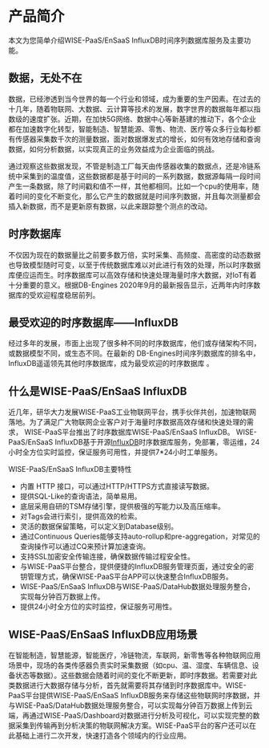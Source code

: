 # 产品简介

本文为您简单介绍WISE-PaaS/EnSaaS InfluxDB时间序列数据库服务及主要功能。

## 数据，无处不在

数据，已经渗透到当今世界的每一个行业和领域，成为重要的生产因素。在过去的十几年，随着物联网、大数据、云计算等技术的发展，数字世界的数据每年都以指数级的速度扩张。近期，在加快5G网络、数据中心等新基建的推动下，各个企业都在加速数字化转型，智能制造、智慧能源、零售、物流、医疗等众多行业每秒都有传感器采集数千次的测量数据，面对数据爆发式的增长，如何有效地存储和查询数据，如何分析数据，以实现真正的业务效益成为企业面临的挑战。

通过观察这些数据发现，不管是制造工厂每天由传感器收集的数据点，还是冷链系统中采集到的温度值，这些数据都是基于时间的一系列数据，数据源每隔一段时间产生一条数据，除了时间戳和值不一样，其他都相同。比如一个cpu的使用率，随着时间的变化不断变化，那么它产生的数据就是时间序列数据，并且每次测量都会插入新数据，而不是更新原有数据，以此来跟踪整个测点的改动。

## 时序数据库

不仅因为现在的数据量比之前要多数万倍，实时采集、高频度、高密度的动态数据也导致模型随时可变，以至于传统数据库难以对此进行有效的处理，所以时序数据库便应运而生。时序数据库可以高效存储和快速处理海量时序大数据，对IoT有着十分重要的意义。根据DB-Engines 2020年9月的最新报告显示，近两年内时序数据库的受欢迎程度稳居前列。


## 最受欢迎的时序数据库——InfluxDB

经过多年的发展，市面上出现了很多种不同的时序数据库，他们或存储架构不同，或数据模型不同，或生态不同。在最新的 DB-Engines时间序列数据库的排名中，InfluxDB遥遥领先其他时序数据库，成为最受欢迎的时序数据库 。

## 什么是WISE-PaaS/EnSaaS InfluxDB

近几年，研华大力发展WISE-PaaS工业物联网平台，携手伙伴共创，加速物联网落地。为了满足广大物联网企业客户对于海量时序数据高效存储和快速处理的需求， WISE-PaaS平台推出了时序数据库WISE-PaaS/EnSaaS InfluxDB。 WISE-PaaS/EnSaaS InfluxDB基于开源[InfluxDB](https://www.influxdata.com/)时序数据库服务，免部署，零运维，24小时全方位实时监控，保证服务可用性，并提供7*24小时工单服务。

WISE-PaaS/EnSaaS InfluxDB主要特性

- 内置 HTTP 接口，可以通过HTTP/HTTPS方式直接读写数据。
- 提供SQL-Like的查询语法，简单易用。
- 底层采用自研的TSM存储引擎，提供极强的写能力以及高压缩率。
- 对Tags会进行索引，提供高效的检索。
- 灵活的数据保留策略，可以定义到Database级别。
- 通过Continuous Queries能够支持auto-rollup和pre-aggregation，对常见的查询操作可以通过CQ来预计算加速查询。
- 支持SSL加密安全传输连接，确保数据传输过程安全性。
- 与WISE-PaaS平台整合，提供便捷的InfluxDB服务管理页面，通过安全的密钥管理方式，确保WISE-PaaS平台APP可以快速整合InfluxDB服务。
- WISE-PaaS/EnSaaS InfluxDB与WISE-PaaS/DataHub数据处理服务整合，实现每分钟百万数据上传。
- 提供24小时全方位的实时监控，保证服务可用性。

## WISE-PaaS/EnSaaS InfluxDB应用场景

在智能制造，智慧能源，智能医疗，冷链物流，车联网，新零售等各种物联网应用场景中，现场的各类传感器负责实时采集数据（如cpu、温、湿度、车辆信息、设备状态等数据）。这些数据会随着时间的变化不断更新，即时序数据。若需要对此类数据进行大数据存储与分析，首先就需要将其存储到时序数据库中。WISE-PaaS平台提供WISE-PaaS/EnSaaS InfluxDB服务来存储这些物联网时序数据，并与WISE-PaaS/DataHub数据处理服务整合，可以实现每分钟百万数据上传到云端，再通过WISE-PaaS/Dashboard对数据进行分析及可视化，可以实现完整的数据采集到传输再到分析决策的物联网解决方案。WISE-PaaS平台的客户还可以在此基础上进行二次开发，快速打造各个领域内的行业应用。
